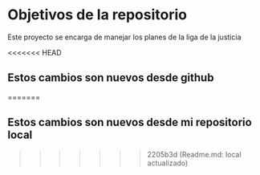 # Objetivos de la repositorio

Este proyecto se encarga de manejar los planes de la liga de la justicia

<<<<<<< HEAD
## Estos cambios son nuevos desde github
=======
## Estos cambios son nuevos desde mi repositorio local
>>>>>>> 2205b3d (Readme.md: local actualizado)
